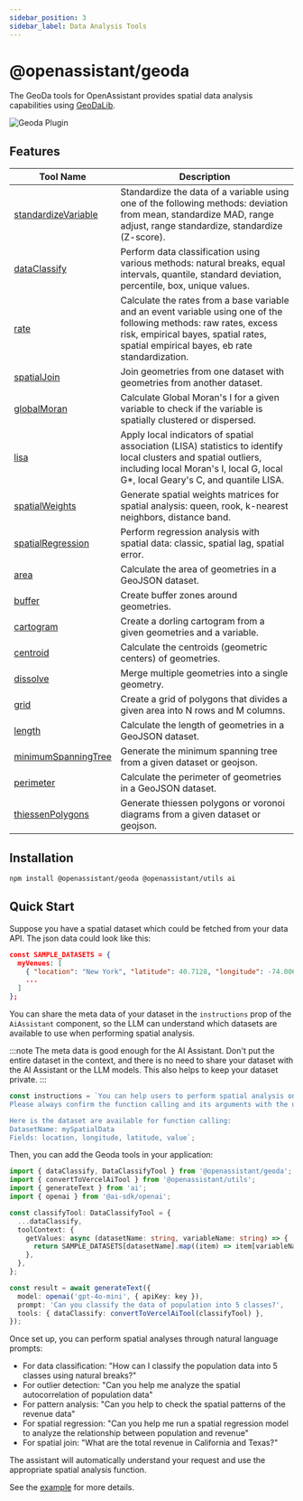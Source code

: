 ```yaml
---
sidebar_position: 3
sidebar_label: Data Analysis Tools
---
```


# @openassistant/geoda

The GeoDa tools for OpenAssistant provides spatial data analysis capabilities using [GeoDaLib](https://geodaopenjs.github.io/geodalib/).

<img src="https://openassistant-doc.vercel.app/img/geoda-tools.png" alt="Geoda Plugin" />

## Features

| Tool Name                                                        | Description                                                                                                                                                                                                  |
| ---------------------------------------------------------------- | ------------------------------------------------------------------------------------------------------------------------------------------------------------------------------------------------------------ |
| [standardizeVariable](/docs/geoda/variables/standardizeVariable) | Standardize the data of a variable using one of the following methods: deviation from mean, standardize MAD, range adjust, range standardize, standardize (Z-score).                                         |
| [dataClassify](/docs/geoda/variables/dataClassify)               | Perform data classification using various methods: natural breaks, equal intervals, quantile, standard deviation, percentile, box, unique values.                                                            |
| [rate](/docs/geoda/variables/rate)                               | Calculate the rates from a base variable and an event variable using one of the following methods: raw rates, excess risk, empirical bayes, spatial rates, spatial empirical bayes, eb rate standardization. |
| [spatialJoin](/docs/geoda/variables/spatialJoin)                 | Join geometries from one dataset with geometries from another dataset.                                                                                                                                       |
| [globalMoran](/docs/geoda/variables/globalMoran)                 | Calculate Global Moran's I for a given variable to check if the variable is spatially clustered or dispersed.                                                                                                |
| [lisa](/docs/geoda/variables/lisa)                               | Apply local indicators of spatial association (LISA) statistics to identify local clusters and spatial outliers, including local Moran's I, local G, local G\*, local Geary's C, and quantile LISA.          |
| [spatialWeights](/docs/geoda/variables/spatialWeights)           | Generate spatial weights matrices for spatial analysis: queen, rook, k-nearest neighbors, distance band.                                                                                                     |
| [spatialRegression](/docs/geoda/variables/spatialRegression)     | Perform regression analysis with spatial data: classic, spatial lag, spatial error.                                                                                                                          |
| [area](/docs/geoda/variables/area)                               | Calculate the area of geometries in a GeoJSON dataset.                                                                                                                                                       |
| [buffer](/docs/geoda/variables/buffer)                           | Create buffer zones around geometries.                                                                                                                                                                       |
| [cartogram](/docs/geoda/variables/cartogram)                     | Create a dorling cartogram from a given geometries and a variable.                                                                                                                                           |
| [centroid](/docs/geoda/variables/centroid)                       | Calculate the centroids (geometric centers) of geometries.                                                                                                                                                   |
| [dissolve](/docs/geoda/variables/dissolve)                       | Merge multiple geometries into a single geometry.                                                                                                                                                            |
| [grid](/docs/geoda/variables/grid)                               | Create a grid of polygons that divides a given area into N rows and M columns.                                                                                                                               |
| [length](/docs/geoda/variables/length)                           | Calculate the length of geometries in a GeoJSON dataset.                                                                                                                                                     |
| [minimumSpanningTree](/docs/geoda/variables/minimumSpanningTree) | Generate the minimum spanning tree from a given dataset or geojson.                                                                                                                                          |
| [perimeter](/docs/geoda/variables/perimeter)                     | Calculate the perimeter of geometries in a GeoJSON dataset.                                                                                                                                                  |
| [thiessenPolygons](/docs/geoda/variables/thiessenPolygons)       | Generate thiessen polygons or voronoi diagrams from a given dataset or geojson.                                                                                                                              |

## Installation

```bash
npm install @openassistant/geoda @openassistant/utils ai
```

## Quick Start

Suppose you have a spatial dataset which could be fetched from your data API. The json data could look like this:

```json
const SAMPLE_DATASETS = {
  myVenues: [
    { "location": "New York", "latitude": 40.7128, "longitude": -74.0060, "value": 12500000 },
    ...
  ]
};
```

You can share the meta data of your dataset in the `instructions` prop of the `AiAssistant` component, so the LLM can understand which datasets are available to use when performing spatial analysis.

:::note
The meta data is good enough for the AI Assistant. Don't put the entire dataset in the context, and there is no need to share your dataset with the AI Assistant or the LLM models. This also helps to keep your dataset private.
:::

```js
const instructions = `You can help users to perform spatial analysis on a dataset.
Please always confirm the function calling and its arguments with the user.

Here is the dataset are available for function calling:
DatasetName: mySpatialData
Fields: location, longitude, latitude, value`;
```

Then, you can add the Geoda tools in your application:

```typescript
import { dataClassify, DataClassifyTool } from '@openassistant/geoda';
import { convertToVercelAiTool } from '@openassistant/utils';
import { generateText } from 'ai';
import { openai } from '@ai-sdk/openai';

const classifyTool: DataClassifyTool = {
  ...dataClassify,
  toolContext: {
    getValues: async (datasetName: string, variableName: string) => {
      return SAMPLE_DATASETS[datasetName].map((item) => item[variableName]);
    },
  },
};

const result = await generateText({
  model: openai('gpt-4o-mini', { apiKey: key }),
  prompt: 'Can you classify the data of population into 5 classes?',
  tools: { dataClassify: convertToVercelAiTool(classifyTool) },
});
```

Once set up, you can perform spatial analyses through natural language prompts:

- For data classification: "How can I classify the population data into 5 classes using natural breaks?"
- For outlier detection: "Can you help me analyze the spatial autocorrelation of population data"
- For pattern analysis: "Can you help to check the spatial patterns of the revenue data"
- For spatial regression: "Can you help me run a spatial regression model to analyze the relationship between population and revenue"
- For spatial join: "What are the total revenue in California and Texas?"

The assistant will automatically understand your request and use the appropriate spatial analysis function.

See the [example](https://github.com/geodaopenjs/openassistant/tree/main/examples/geoda_tools) for more details.
